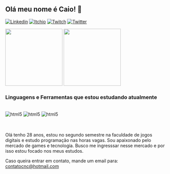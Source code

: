 
## Olá meu nome é Caio! 🤙
[![Linkedin](https://img.shields.io/badge/LinkedIn-0077B5?style=for-the-badge&logo=linkedin&logoColor=white)](https://www.linkedin.com/in/caio-henrique-do-nascimento-265997116/)
[![Itchio](https://img.shields.io/badge/Itch.io-FA5C5C?style=for-the-badge&logo=itch.io&logoColor=white)](https://caiocnc.itch.io/)
[![Twitch](https://img.shields.io/badge/Twitch-9146FF?style=for-the-badge&logo=twitch&logoColor=white)](https://www.twitch.tv/camisanocontrole)
[![Twitter](https://img.shields.io/badge/Twitter-1DA1F2?style=for-the-badge&logo=twitter&logoColor=white)](https://twitter.com/CamisaNoControl)

<div>
  
<img height="180em" src="https://github-readme-stats.vercel.app/api?username=caiocnc&show_icons=true&theme=tokyonight"/>
<img height="180em" src="https://github-readme-stats.vercel.app/api/top-langs/?username=caiocnc&layout=compact&langs_count=7&theme=tokyonight"/>
  
</div>
  
### Linguagens e Ferramentas que estou estudando atualmente
<div style="display: inline_block"><br/>
  <img align="center" alt="html5" src="https://img.shields.io/badge/C%23-239120?style=for-the-badge&logo=c-sharp&logoColor=white" /> 
  <img align="center" alt="html5" src="https://img.shields.io/badge/Python-14354C?style=for-the-badge&logo=python&logoColor=white" />
  <img align="center" alt="html5" src="https://img.shields.io/badge/Unity-100000?style=for-the-badge&logo=unity&logoColor=white" />
</div><br/>
<br/>

Olá tenho 28 anos, estou no segundo semestre na faculdade de jogos digitais e estudo programação nas horas vagas. Sou apaixonado pelo mercado de games e tecnologia. Busco me ingresssar nesse mercado e por isso estou focado nos meus estudos.

Caso queira entrar em contato, mande um email para: contatocnc@hotmail.com
